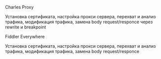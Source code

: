 Charles Proxy

Установка сертификата, настройка прокси сервера, перехват и анализ трафика, модификация трафика, замена body request/responce через rewrite и breakpoint

Fiddler Everywhere

Установка сертификата, настройка прокси сервера, перехват и анализ трафика, модификация трафика, замена body request/responce